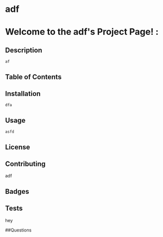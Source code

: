 # adf

  # Welcome to the adf's Project Page! : 

  ## Description
    af

  ## Table of Contents


  ## Installation
    dfa

  ## Usage
    asfd

  ## License

  ## Contributing
  adf

  ## Badges

  ## Tests
  hey

  ##Questions

  
